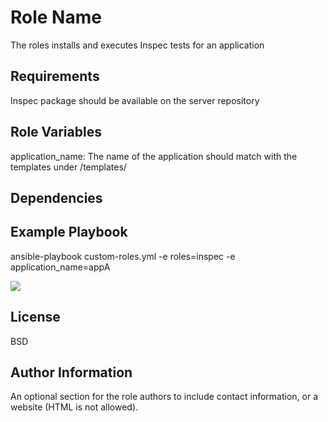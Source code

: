 Role Name
=========

The roles installs and executes Inspec tests for an application

Requirements
------------

Inspec package should be available on the server repository

Role Variables
--------------
application_name: The name of the application should match with the templates under /templates/

Dependencies
------------


Example Playbook
----------------

ansible-playbook custom-roles.yml -e roles=inspec -e application_name=appA

![](https://i.imgur.com/4qKcUI5.gif)

License
-------

BSD

Author Information
------------------

An optional section for the role authors to include contact information, or a website (HTML is not allowed).
